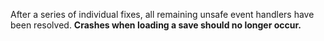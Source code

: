 After a series of individual fixes, all remaining unsafe event handlers have been resolved. **Crashes when loading a save should no longer occur.**
